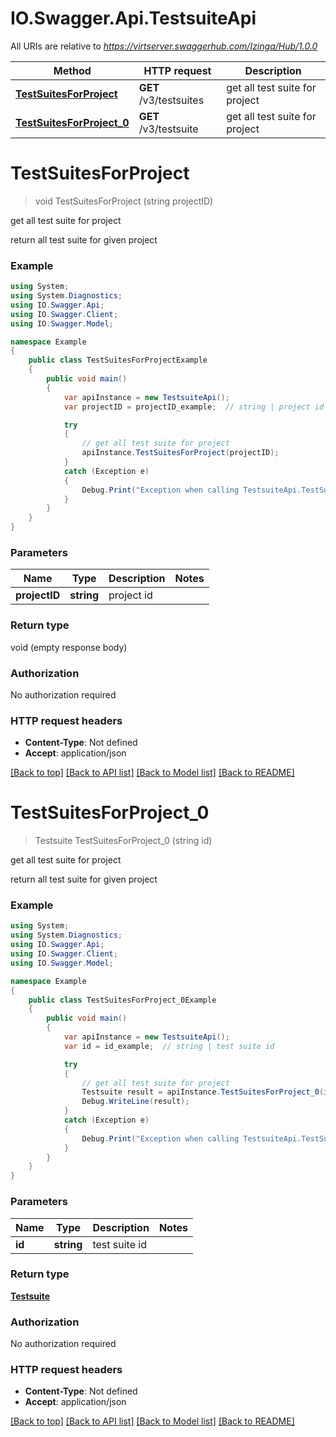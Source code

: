 # IO.Swagger.Api.TestsuiteApi

All URIs are relative to *https://virtserver.swaggerhub.com/Izinga/Hub/1.0.0*

Method | HTTP request | Description
------------- | ------------- | -------------
[**TestSuitesForProject**](TestsuiteApi.md#testsuitesforproject) | **GET** /v3/testsuites | get all test suite for project
[**TestSuitesForProject_0**](TestsuiteApi.md#testsuitesforproject_0) | **GET** /v3/testsuite | get all test suite for project


<a name="testsuitesforproject"></a>
# **TestSuitesForProject**
> void TestSuitesForProject (string projectID)

get all test suite for project

return all test suite for given project

### Example
```csharp
using System;
using System.Diagnostics;
using IO.Swagger.Api;
using IO.Swagger.Client;
using IO.Swagger.Model;

namespace Example
{
    public class TestSuitesForProjectExample
    {
        public void main()
        {
            var apiInstance = new TestsuiteApi();
            var projectID = projectID_example;  // string | project id

            try
            {
                // get all test suite for project
                apiInstance.TestSuitesForProject(projectID);
            }
            catch (Exception e)
            {
                Debug.Print("Exception when calling TestsuiteApi.TestSuitesForProject: " + e.Message );
            }
        }
    }
}
```

### Parameters

Name | Type | Description  | Notes
------------- | ------------- | ------------- | -------------
 **projectID** | **string**| project id | 

### Return type

void (empty response body)

### Authorization

No authorization required

### HTTP request headers

 - **Content-Type**: Not defined
 - **Accept**: application/json

[[Back to top]](#) [[Back to API list]](../README.md#documentation-for-api-endpoints) [[Back to Model list]](../README.md#documentation-for-models) [[Back to README]](../README.md)

<a name="testsuitesforproject_0"></a>
# **TestSuitesForProject_0**
> Testsuite TestSuitesForProject_0 (string id)

get all test suite for project

return all test suite for given project

### Example
```csharp
using System;
using System.Diagnostics;
using IO.Swagger.Api;
using IO.Swagger.Client;
using IO.Swagger.Model;

namespace Example
{
    public class TestSuitesForProject_0Example
    {
        public void main()
        {
            var apiInstance = new TestsuiteApi();
            var id = id_example;  // string | test suite id

            try
            {
                // get all test suite for project
                Testsuite result = apiInstance.TestSuitesForProject_0(id);
                Debug.WriteLine(result);
            }
            catch (Exception e)
            {
                Debug.Print("Exception when calling TestsuiteApi.TestSuitesForProject_0: " + e.Message );
            }
        }
    }
}
```

### Parameters

Name | Type | Description  | Notes
------------- | ------------- | ------------- | -------------
 **id** | **string**| test suite id | 

### Return type

[**Testsuite**](Testsuite.md)

### Authorization

No authorization required

### HTTP request headers

 - **Content-Type**: Not defined
 - **Accept**: application/json

[[Back to top]](#) [[Back to API list]](../README.md#documentation-for-api-endpoints) [[Back to Model list]](../README.md#documentation-for-models) [[Back to README]](../README.md)

